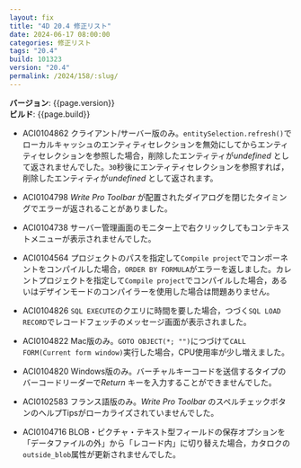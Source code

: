 ```yaml
---
layout: fix
title: "4D 20.4 修正リスト"
date: 2024-06-17 08:00:00
categories: 修正リスト
tags: "20.4"
build: 101323
version: "20.4"
permalink: /2024/158/:slug/
---
```


**バージョン**: {{page.version}}  
**ビルド**: {{page.build}} 

* ACI0104862 クライアント/サーバー版のみ。`entitySelection.refresh()`でローカルキャッシュのエンティティセレクションを無効にしてからエンティティセレクションを参照した場合，削除したエンティティが*undefined* として返されませんでした。`30`秒後にエンティティセレクションを参照すれば，削除したエンティティが*undefined* として返されます。

* ACI0104798 *Write Pro Toolbar* が配置されたダイアログを閉じたタイミングでエラーが返されることがありました。

* ACI0104738 サーバー管理画面のモニター上で右クリックしてもコンテキストメニューが表示されませんでした。

* ACI0104564 プロジェクトのパスを指定して`Compile project`でコンポーネントをコンパイルした場合，`ORDER BY FORMULA`がエラーを返しました。カレントプロジェクトを指定して`Compile project`でコンパイルした場合，あるいはデザインモードのコンパイラーを使用した場合は問題ありません。

* ACI0104826 `SQL EXECUTE`のクエリに時間を要した場合，つづく`SQL LOAD RECORD`でレコードフェッチのメッセージ画面が表示されました。

* ACI0104822 Mac版のみ。`GOTO OBJECT(*; "")`につづけて`CALL FORM(Current form window)`実行した場合，CPU使用率が少し増えました。

* ACI0104820 Windows版のみ。バーチャルキーコードを送信するタイプのバーコードリーダーで*Return* キーを入力することができませんでした。

* ACI0102583 フランス語版のみ。*Write Pro Toolbar* のスペルチェックボタンのヘルプTipsがローカライズされていませんでした。

* ACI0104716 BLOB・ピクチャ・テキスト型フィールドの保存オプションを「データファイルの外」から「レコード内」に切り替えた場合，カタロクの`outside_blob`属性が更新されませんでした。